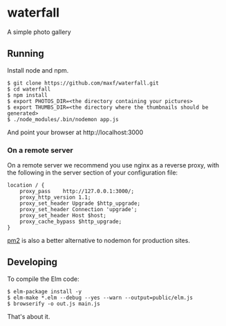 # waterfall
A simple photo gallery


## Running

Install node and npm.

```
$ git clone https://github.com/maxf/waterfall.git
$ cd waterfall
$ npm install
$ export PHOTOS_DIR=<the directory containing your pictures>
$ export THUMBS_DIR=<the directory where the thumbnails should be generated>
$ ./node_modules/.bin/nodemon app.js
```

And point your browser at http://localhost:3000

### On a remote server

On a remote server we recommend you use nginx as a reverse proxy, with the following in the server section of your configuration file:

```
location / {
    proxy_pass    http://127.0.0.1:3000/;
    proxy_http_version 1.1;
    proxy_set_header Upgrade $http_upgrade;
    proxy_set_header Connection 'upgrade';
    proxy_set_header Host $host;
    proxy_cache_bypass $http_upgrade;
}
```

[pm2](http://pm2.keymetrics.io/) is also a better alternative to nodemon for production sites.

## Developing

To compile the Elm code:

```
$ elm-package install -y
$ elm-make *.elm --debug --yes --warn --output=public/elm.js
$ browserify -o out.js main.js
```

That's about it.
